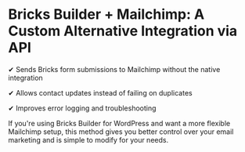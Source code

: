 # Bricks Builder + Mailchimp: A Custom Alternative Integration via API

✔ Sends Bricks form submissions to Mailchimp without the native integration

✔ Allows contact updates instead of failing on duplicates

✔ Improves error logging and troubleshooting

If you're using Bricks Builder for WordPress and want a more flexible Mailchimp setup, this method gives you better control over your email marketing and is simple to modify for your needs. 
